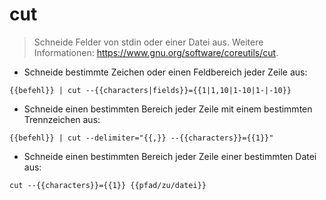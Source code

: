 # cut

> Schneide Felder von stdin oder einer Datei aus.
> Weitere Informationen: <https://www.gnu.org/software/coreutils/cut>.

- Schneide bestimmte Zeichen oder einen Feldbereich jeder Zeile aus:

`{{befehl}} | cut --{{characters|fields}}={{1|1,10|1-10|1-|-10}}`

- Schneide einen bestimmten Bereich jeder Zeile mit einem bestimmten Trennzeichen aus:

`{{befehl}} | cut --delimiter="{{,}} --{{characters}}={{1}}"`

- Schneide einen bestimmten Bereich jeder Zeile einer bestimmten Datei aus:

`cut --{{characters}}={{1}} {{pfad/zu/datei}}`
